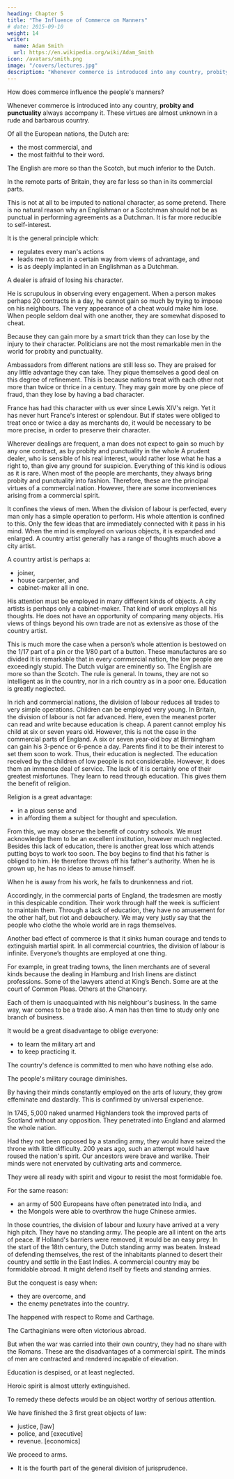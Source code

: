 ```yaml
---
heading: Chapter 5
title: "The Influence of Commerce on Manners"
# date: 2015-09-10
weight: 14
writer:
  name: Adam Smith
  url: https://en.wikipedia.org/wiki/Adam_Smith
icon: /avatars/smith.png
image: "/covers/lectures.jpg"
description: "Whenever commerce is introduced into any country, probity and punctuality always accompany it"
---
```




How does commerce influence the people's manners?

Whenever commerce is introduced into any country, **probity and punctuality** always accompany it. These virtues are almost unknown in a rude and barbarous country.

Of all the European nations, the Dutch are:
- the most commercial, and
- the most faithful to their word.

The English are more so than the Scotch, but much inferior to the Dutch.

In the remote parts of Britain, they are far less so than in its commercial parts.

This is not at all to be imputed to national character, as some pretend.
There is no natural reason why an Englishman or a Scotchman should not be as punctual in performing agreements as a Dutchman.
It is far more reducible to self-interest.

It is the general principle which:
- regulates every man's actions
- leads men to act in a certain way from views of advantage, and
- is as deeply implanted in an Englishman as a Dutchman.

A dealer is afraid of losing his character.

He is scrupulous in observing every engagement.
When a person makes perhaps 20 contracts in a day, he cannot gain so much by trying to impose on his neighbours.
The very appearance of a cheat would make him lose.
When people seldom deal with one another, they are somewhat disposed to cheat.

Because they can gain more by a smart trick than they can lose by the injury to their character.
Politicians are not the most remarkable men in the world for probity and punctuality.

Ambassadors from different nations are still less so.
They are praised for any little advantage they can take.
They pique themselves a good deal on this degree of refinement.
This is because nations treat with each other not more than twice or thrice in a century.
They may gain more by one piece of fraud, than they lose by having a bad character.

France has had this character with us ever since Lewis XIV's reign.
Yet it has never hurt France's interest or splendour.
But if states were obliged to treat once or twice a day as merchants do, it would be necessary to be more precise, in order to preserve their character.

Wherever dealings are frequent, a man does not expect to gain so much by any one contract, as by probity and punctuality in the whole 
A prudent dealer, who is sensible of his real interest, would rather lose what he has a right to, than give any ground for suspicion.
Everything of this kind is odious as it is rare.
When most of the people are merchants, they always bring probity and punctuality into fashion.
Therefore, these are the principal virtues of a commercial nation.
However, there are some inconveniences arising from a commercial spirit.

It confines the views of men.
When the division of labour is perfected, every man only has a simple operation to perform.
His whole attention is confined to this.
Only the few ideas that are immediately connected with it pass in his mind.
When the mind is employed on various objects, it is expanded and enlarged.
A country artist generally has a range of thoughts much above a city artist.

A country artist is perhaps a:
- joiner,
- house carpenter, and
- cabinet-maker all in one.

His attention must be employed in many different kinds of objects.
A city artists is perhaps only a cabinet-maker.
That kind of work employs all his thoughts.
He does not have an opportunity of comparing many objects.
His views of things beyond his own trade are not as extensive as those of the country artist.

This is much more the case when a person’s whole attention is bestowed on the 1/17 part of a pin or the 1/80 part of a button.
These manufactures are so divided
It is remarkable that in every commercial nation, the low people are exceedingly stupid.
The Dutch vulgar are eminently so.
The English are more so than the Scotch.
The rule is general.
In towns, they are not so intelligent as in the country, nor in a rich country as in a poor one.
Education is greatly neglected.

In rich and commercial nations, the division of labour reduces all trades to very simple operations.
Children can be employed  very young.
In Britain, the division of labour is not far advanced.
Here, even the meanest porter can read and write because education is cheap.
A parent cannot employ his child at six or seven years old.
However, this is not the case in the commercial parts of England.
A six or seven year-old boy at Birmingham can gain his 3-pence or 6-pence a day.
Parents find it to be their interest to set them soon to work.
Thus, their education is neglected.
The education received by the children of low people is not considerable.
However, it does them an immense deal of service.
The lack of it is certainly one of their greatest misfortunes.
They learn to read through education.
This gives them the benefit of religion.

Religion is a great advantage:
- in a pious sense and
- in affording them a subject for thought and speculation.

From this, we may observe the benefit of country schools.
We must acknowledge them to be an excellent institution, however much neglected.
Besides this lack of education, there is another great loss which attends putting boys to work too soon.
The boy begins to find that his father is obliged to him.
He therefore throws off his father's authority.
When he is grown up, he has no ideas to amuse himself.

When he is away from his work, he falls to drunkenness and riot.

Accordingly, in the commercial parts of England, the tradesmen are mostly in this despicable condition.
Their work through half the week is sufficient to maintain them.
Through a lack of education, they have no amusement for the other half, but riot and debauchery.
We may very justly say that the people who clothe the whole world are in rags themselves.
 
Another bad effect of commerce is that it sinks human courage and tends to extinguish martial spirit.
In all commercial countries, the division of labour is infinite.
Everyone’s thoughts are employed at one thing.

For example, in great trading towns, the linen merchants are of several kinds because the dealing in Hamburg and Irish linens are distinct professions.
Some of the lawyers attend at King’s Bench.
Some are at the court of Common Pleas.
Others at the Chancery.

Each of them is unacquainted with his neighbour's business.
In the same way, war comes to be a trade also.
A man has then time to study only one branch of business.

It would be a great disadvantage to oblige everyone:
- to learn the military art and
- to keep practicing it.

The country's defence is committed to men who have nothing else ado.

The people's military courage diminishes.

By having their minds constantly employed on the arts of luxury, they grow effeminate and dastardly.
This is confirmed by universal experience.

In 1745, 5,000 naked unarmed Highlanders took the improved parts of Scotland without any opposition.
They penetrated into England and alarmed the whole nation.

Had they not been opposed by a standing army, they would have seized the throne with little difficulty.
200 years ago, such an attempt would have roused the nation's spirit.
Our ancestors were brave and warlike.
Their minds were not enervated by cultivating arts and commerce.

They were all ready with spirit and vigour to resist the most formidable foe.

For the same reason:
- an army of 500 Europeans have often penetrated into India, and
- the Mongols were able to overthrow the huge Chinese armies.

In those countries, the division of labour and luxury have arrived at a very high pitch.
They have no standing army.
The people are all intent on the arts of peace.
If Holland's barriers were removed, it would be an easy prey.
In the start of the 18th century, the Dutch standing army was beaten.
Instead of defending themselves, the rest of the inhabitants planned to  desert their country and settle in the East Indies.
A commercial country may be formidable abroad.
It might defend itself by fleets and standing armies.

But the conquest is easy when:
- they are overcome, and
- the enemy penetrates into the country.

The happened with respect to Rome and Carthage.

The Carthaginians were often victorious abroad.

But when the war was carried into their own country, they had no share with the Romans.
These are the disadvantages of a commercial spirit.
The minds of men are contracted and rendered incapable of elevation.

Education is despised, or at least neglected.

Heroic spirit is almost utterly extinguished.

To remedy these defects would be an object worthy of serious attention.

We have finished the 3 first great objects of law:
- justice, [law]
- police, and [executive]
- revenue. [economics]

We proceed to arms.
- It is the fourth part of the general division of jurisprudence.
